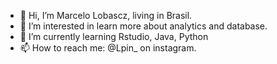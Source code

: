 - 👋 Hi, I’m Marcelo Lobascz, living in Brasil.
- 👀 I’m interested in learn more about analytics and database.
- 🌱 I’m currently learning Rstudio, Java, Python
- 📫 How to reach me: @Lpin_ on instagram.

